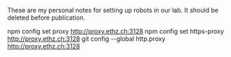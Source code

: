 These are my personal notes for setting up robots in our lab.  It should be
deleted before publication.

npm config set proxy http://proxy.ethz.ch:3128
npm config set https-proxy http://proxy.ethz.ch:3128
git config --global http.proxy http://proxy.ethz.ch:3128
